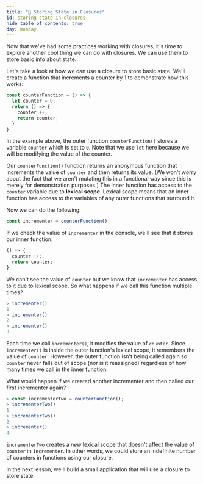 ```yaml
---
title: "📓 Storing State in Closures"
id: storing-state-in-closures
hide_table_of_contents: true
day: monday
---
```


Now that we've had some practices working with closures, it's time to explore another cool thing we can do with closures. We can use them to store basic info about state.

Let's take a look at how we can use a closure to store basic state. We'll create a function that increments a counter by 1 to demonstrate how this works:

```js
const counterFunction = () => {
  let counter = 0;
  return () => {
    counter ++;
    return counter;
  }
}
```

In the example above, the outer function `counterFunction()` stores a variable `counter` which is set to `0`. Note that we use `let` here because we will be modifying the value of the counter.

Our `counterFunction()` function returns an anonymous function that increments the value of `counter` and then returns its value. (We won't worry about the fact that we aren't mutating this in a functional way since this is merely for demonstration purposes.) The inner function has access to the `counter` variable due to **lexical scope**. Lexical scope means that an inner function has access to the variables of any outer functions that surround it.

Now we can do the following:

```js
const incrementer = counterFunction();
```

If we check the value of `incrementer` in the console, we'll see that it stores our inner function:

```js
() => {
  counter ++;
  return counter;
}
```

We can't see the value of `counter` but we know that `incrementer` has access to it due to lexical scope. So what happens if we call this function multiple times?

```javascript
> incrementer()
1
> incrementer()
2
> incrementer()
3
```

Each time we call `incrementer()`, it modifies the value of `counter`. Since `incrementer()` is inside the outer function's lexical scope, it remembers the value of `counter`. However, the outer function isn't being called again so `counter` never falls out of scope (nor is it reassigned) regardless of how many times we call in the inner function.

What would happen if we created another incrementer and then called our first incrementer again?

```javascript
> const incrementerTwo = counterFunction();
> incrementerTwo()
1
> incrementerTwo()
2
> incrementer()
4
```

`incrementerTwo` creates a _new_ lexical scope that doesn't affect the value of `counter` in `incrementer`. In other words, we could store an indefinite number of counters in functions using our closure.

In the next lesson, we'll build a small application that will use a closure to store state.
